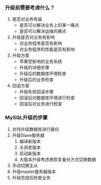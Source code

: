 ### 升级前需要考虑什么？

1. 是否对业务有益
   - 是否可以解决业务上的某一痛点
   - 是否可以解决运维的痛点
2. 升级是否对业务有影响
   - 对业务程序是否有影响
   - 对业务程序的性能是否有影响
3. 升级方案
   - 苹果受影响的业务系统
   - 升级的详细步骤
   - 升级后的数据库环境检查
   - 升级后的业务检查
4. 回滚方案
   - 升级失败回滚步骤
   - 回滚后对数据库环境进行检查
   - 回滚后对业务进行检查

### MySQL升级的步骤

1. 对待升级数据库进行备份
2. 升级Slave服务器
   1. 编译新版本
   2. 关闭老版本
   3. 启动新版本
   4. 大版本升级考虑用恢复备份方式切换数据
3. 手动切换主从
4. 升级master服务器版本
5. 升级完成后检查业务



